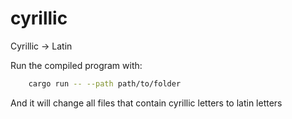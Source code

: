 # cyrillic
Cyrillic -> Latin

Run the compiled program with:

```bash
    cargo run -- --path path/to/folder
```

And it will change all files that contain cyrillic letters to latin letters
